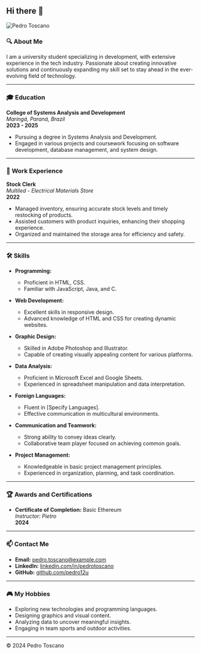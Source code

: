 ## Hi there 👋

![Pedro Toscano](https://your-image-link.com/pedro-toscano.jpg)

### 🔍 **About Me**

I am a university student specializing in development, with extensive experience in the tech industry. Passionate about creating innovative solutions and continuously expanding my skill set to stay ahead in the ever-evolving field of technology.

---

### 🎓 **Education**

**College of Systems Analysis and Development**  
*Maringá, Paraná, Brazil*  
**2023 - 2025**  
- Pursuing a degree in Systems Analysis and Development.
- Engaged in various projects and coursework focusing on software development, database management, and system design.

---

### 💼 **Work Experience**

**Stock Clerk**  
*Multiled - Electrical Materials Store*  
**2022**  
- Managed inventory, ensuring accurate stock levels and timely restocking of products.
- Assisted customers with product inquiries, enhancing their shopping experience.
- Organized and maintained the storage area for efficiency and safety.

---

### 🛠️ **Skills**

- **Programming:**  
  - Proficient in HTML, CSS.
  - Familiar with JavaScript, Java, and C.
  
- **Web Development:**  
  - Excellent skills in responsive design.
  - Advanced knowledge of HTML and CSS for creating dynamic websites.
  
- **Graphic Design:**  
  - Skilled in Adobe Photoshop and Illustrator.
  - Capable of creating visually appealing content for various platforms.
  
- **Data Analysis:**  
  - Proficient in Microsoft Excel and Google Sheets.
  - Experienced in spreadsheet manipulation and data interpretation.
  
- **Foreign Languages:**  
  - Fluent in [Specify Languages].
  - Effective communication in multicultural environments.
  
- **Communication and Teamwork:**  
  - Strong ability to convey ideas clearly.
  - Collaborative team player focused on achieving common goals.
  
- **Project Management:**  
  - Knowledgeable in basic project management principles.
  - Experienced in organization, planning, and task coordination.

---

### 🏆 **Awards and Certifications**

- **Certificate of Completion:** Basic Ethereum  
  *Instructor: Pietro*  
  **2024**

---

### 📫 **Contact Me**

- **Email:** [pedro.toscano@example.com](mailto:pedro.toscano@example.com)
- **LinkedIn:** [linkedin.com/in/pedrotoscano](https://linkedin.com/in/pedrotoscano)
- **GitHub:** [github.com/pedro12u](https://github.com/pedro12u)

---

### 🎮 **My Hobbies**

- Exploring new technologies and programming languages.
- Designing graphics and visual content.
- Analyzing data to uncover meaningful insights.
- Engaging in team sports and outdoor activities.

---

© 2024 Pedro Toscano
